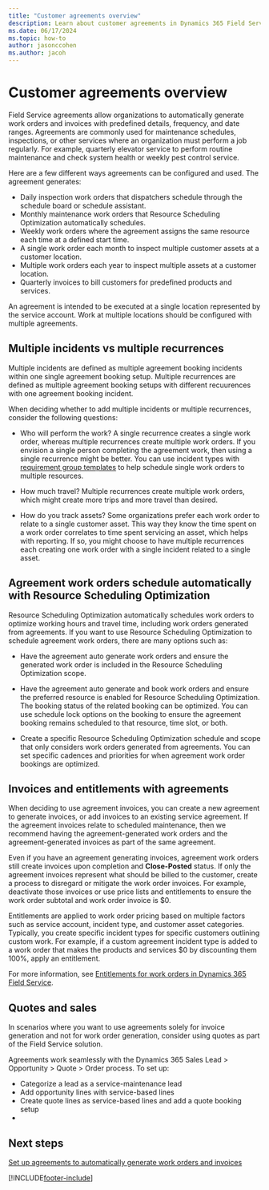 ```yaml
---
title: "Customer agreements overview"
description: Learn about customer agreements in Dynamics 365 Field Service
ms.date: 06/17/2024
ms.topic: how-to
author: jasonccohen
ms.author: jacoh
---
```


# Customer agreements overview

Field Service agreements allow organizations to automatically generate work orders and invoices with predefined details, frequency, and date ranges. Agreements are commonly used for maintenance schedules, inspections, or other services where an organization must perform a job regularly. For example, quarterly elevator service to perform routine maintenance and check system health or weekly pest control service.

Here are a few different ways agreements can be configured and used. The agreement generates:

- Daily inspection work orders that dispatchers schedule through the schedule board or schedule assistant.
- Monthly maintenance work orders that Resource Scheduling Optimization automatically schedules.
- Weekly work orders where the agreement assigns the same resource each time at a defined start time.
- A single work order each month to inspect multiple customer assets at a customer location.
- Multiple work orders each year to inspect multiple assets at a customer location.
- Quarterly invoices to bill customers for predefined products and services.

An agreement is intended to be executed at a single location represented by the service account. Work at multiple locations should be configured with multiple agreements.

## Multiple incidents vs multiple recurrences

Multiple incidents are defined as multiple agreement booking incidents within one single agreement booking setup. Multiple recurrences are defined as multiple agreement booking setups with different recuurences with one agreement booking incident.

When deciding whether to add multiple incidents or multiple recurrences, consider the following questions:

- Who will perform the work? A single recurrence creates a single work order, whereas multiple recurrences create multiple work orders. If you envision a single person completing the agreement work, then using a single recurrence might be better. You can use incident types with [requirement group templates](/dynamics365/field-service/multi-resource-scheduling-requirement-groups) to help schedule single work orders to multiple resources.

- How much travel? Multiple recurrences create multiple work orders, which might create more trips and more travel than desired.

- How do you track assets? Some organizations prefer each work order to relate to a single customer asset. This way they know the time spent on a work order correlates to time spent servicing an asset, which helps with reporting. If so, you might choose to have multiple recurrences each creating one work order with a single incident related to a single asset.

## Agreement work orders schedule automatically with Resource Scheduling Optimization

Resource Scheduling Optimization automatically schedules work orders to optimize working hours and travel time, including work orders generated from agreements. If you want to use Resource Scheduling Optimization to schedule agreement work orders, there are many options such as:

- Have the agreement auto generate work orders and ensure the generated work order is included in the Resource Scheduling Optimization scope.

- Have the agreement auto generate and book work orders and ensure the preferred resource is enabled for Resource Scheduling Optimization. The booking status of the related booking can be optimized. You can use schedule lock options on the booking to ensure the agreement booking remains scheduled to that resource, time slot, or both.

- Create a specific Resource Scheduling Optimization schedule and scope that only considers work orders generated from agreements. You can set specific cadences and priorities for when agreement work order bookings are optimized.

## Invoices and entitlements with agreements

When deciding to use agreement invoices, you can create a new agreement to generate invoices, or add invoices to an existing service agreement. If the agreement invoices relate to scheduled maintenance, then we recommend having the agreement-generated work orders and the agreement-generated invoices as part of the same agreement.

Even if you have an agreement generating invoices, agreement work orders still create invoices upon completion and **Close-Posted** status. If only the agreement invoices represent what should be billed to the customer, create a process to disregard or mitigate the work order invoices. For example, deactivate those invoices or use price lists and entitlements to ensure the work order subtotal and work order invoice is $0.

Entitlements are applied to work order pricing based on multiple factors such as service account, incident type, and customer asset categories. Typically, you create specific incident types for specific customers outlining custom work. For example, if a custom agreement incident type is added to a work order that makes the products and services $0 by discounting them 100%, apply an entitlement.

For more information, see [Entitlements for work orders in Dynamics 365 Field Service](work-order-entitlements.md).

## Quotes and sales

In scenarios where you want to use agreements solely for invoice generation and not for work order generation, consider using quotes as part of the Field Service solution.

Agreements work seamlessly with the Dynamics 365 Sales Lead > Opportunity > Quote > Order process. To set up:
  
- Categorize a lead as a service-maintenance lead
- Add opportunity lines with service-based lines
- Create quote lines as service-based lines and add a quote booking setup
- 

## Next steps

[Set up agreements to automatically generate work orders and invoices](set-up-customer-agreements.md)

[!INCLUDE[footer-include](../includes/footer-banner.md)]
